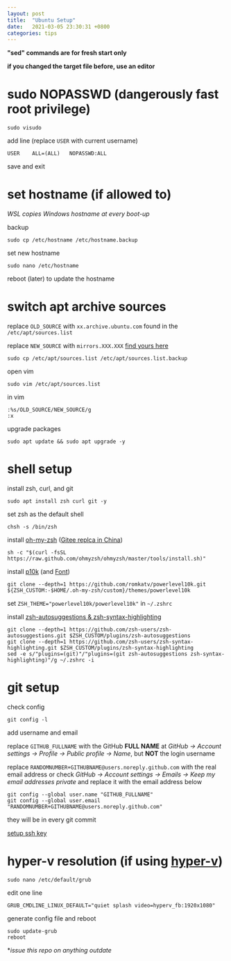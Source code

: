 ```yaml
---
layout: post
title:  "Ubuntu Setup"
date:   2021-03-05 23:30:31 +0800
categories: tips
---
```

**"sed" commands are for fresh start only**

**if you changed the target file before, use an editor**

# sudo NOPASSWD (dangerously fast root privilege)

    sudo visudo

add line (replace `USER` with current username)

    USER    ALL=(ALL)   NOPASSWD:ALL

save and exit

# set hostname (if allowed to)

*WSL copies Windows hostname at every boot-up*

backup

    sudo cp /etc/hostname /etc/hostname.backup

set new hostname

    sudo nano /etc/hostname

reboot (later) to update the hostname

# switch apt archive sources

replace `OLD_SOURCE` with `xx.archive.ubuntu.com` found in the `/etc/apt/sources.list`

replace `NEW_SOURCE` with `mirrors.XXX.XXX` [find yours here](https://launchpad.net/ubuntu/+archivemirrors)

    sudo cp /etc/apt/sources.list /etc/apt/sources.list.backup

open vim

    sudo vim /etc/apt/sources.list

in vim

    :%s/OLD_SOURCE/NEW_SOURCE/g
    :x

upgrade packages

    sudo apt update && sudo apt upgrade -y

# shell setup

install zsh, curl, and git

    sudo apt install zsh curl git -y

set zsh as the default shell

    chsh -s /bin/zsh

install [oh-my-zsh](https://ohmyz.sh/) ([Gitee replca in China](https://gitee.com/mirrors/oh-my-zsh))

    sh -c "$(curl -fsSL https://raw.github.com/ohmyzsh/ohmyzsh/master/tools/install.sh)"

install [p10k](https://github.com/romkatv/powerlevel10k) (and [Font](https://github.com/romkatv/powerlevel10k#meslo-nerd-font-patched-for-powerlevel10k))

    git clone --depth=1 https://github.com/romkatv/powerlevel10k.git ${ZSH_CUSTOM:-$HOME/.oh-my-zsh/custom}/themes/powerlevel10k

set `ZSH_THEME="powerlevel10k/powerlevel10k"` in `~/.zshrc`

install [zsh-autosuggestions & zsh-syntax-highlighting](https://gist.github.com/dogrocker/1efb8fd9427779c827058f873b94df95)

    git clone --depth=1 https://github.com/zsh-users/zsh-autosuggestions.git $ZSH_CUSTOM/plugins/zsh-autosuggestions
    git clone --depth=1 https://github.com/zsh-users/zsh-syntax-highlighting.git $ZSH_CUSTOM/plugins/zsh-syntax-highlighting
    sed -e s/"plugins=(git)"/"plugins=(git zsh-autosuggestions zsh-syntax-highlighting)"/g ~/.zshrc -i

# git setup

check config

    git config -l

add username and email

replace `GITHUB_FULLNAME` with the GitHub **FULL NAME** at *GitHub -> Account settings -> Profile -> Public profile -> Name*, but **NOT** the login username

replace `RANDOMNUMBER+GITHUBNAME@users.noreply.github.com` with the real email address or check *GitHub -> Account settings -> Emails -> Keep my email addresses private* and replace it with the email address below

    git config --global user.name "GITHUB_FULLNAME"
    git config --global user.email "RANDOMNUMBER+GITHUBNAME@users.noreply.github.com"

they will be in every git commit

[setup ssh key](https://docs.github.com/en/github/authenticating-to-github/connecting-to-github-with-ssh)

# hyper-v resolution (if using [hyper-v](https://docs.microsoft.com/en-us/virtualization/hyper-v-on-windows/about/))

    sudo nano /etc/default/grub

edit one line

    GRUB_CMDLINE_LINUX_DEFAULT="quiet splash video=hyperv_fb:1920x1080"

generate config file and reboot

    sudo update-grub
    reboot

**issue this repo on anything outdate*